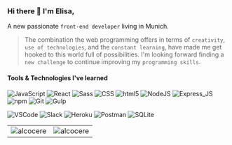 ### Hi there 👋  I'm Elisa, 
A new passionate `front-end developer` living in Munich. 
> The combination the web programming offers in terms of `creativity`, `use of technologies`, and the `constant learning`, have made me get hooked to this world full of possibilities. 
> I'm looking forward finding a `new challenge` to continue improving my `programming skills`.

#### Tools & Technologies I've learned

![JavaScript](https://img.shields.io/badge/-JavaScript-yellow?style=flat&logo=javascript&logoColor=white)
![React](https://img.shields.io/badge/-React-blue?style=flat&logo=react&logoColor=white)
![Sass](https://img.shields.io/badge/-Sass-b6419a?style=flat&logo=sass&logoColor=white)
![CSS](https://img.shields.io/badge/-CSS-blue?style=flat&logo=css3&logoColor=white)
![html5](https://img.shields.io/badge/-HTML5-red?style=flat&logo=html5&logoColor=white)
![NodeJS](https://img.shields.io/badge/-NodeJS-0c6732?style=flat&logo=Node.js&logoColor=white)
![Express_JS](https://img.shields.io/badge/-Express_JS-black?style=flat&logo=express&logoColor=white)
![npm](https://img.shields.io/badge/-NPM-d00?style=flat&logo=npm&logoColor=white)
![Git](https://img.shields.io/badge/-Git-cc7a15?style=flat&logo=git&logoColor=white)
![Gulp](https://img.shields.io/badge/-Gulp-ae0606?style=flat&logo=gulp&logoColor=white)

![VSCode](https://img.shields.io/badge/-VSCode-black?style=flat&logo=visual-studio-code&logoColor=blue)
![Slack](https://img.shields.io/badge/-Slack-bd0d77?style=flat&logo=slack&logoColor=white)
![Heroku](https://img.shields.io/badge/-Heroku-black?style=flat&logo=heroku&logoColor=3333cc)
![Postman](https://img.shields.io/badge/-Postman-orange?style=flat&logo=postman&logoColor=white)
![SQLite](https://img.shields.io/badge/-SQLite-3399ff?style=flat&logo=sqlite&logoColor=white)


<table>
    <td><img src="https://github-readme-stats.vercel.app/api/top-langs?username=alcocere&theme=gruvbox&show_icons=true&locale=en&layout=compact" alt="alcocere" /></td>
    <td><img src="https://github-readme-stats.vercel.app/api?username=alcocere&theme=gruvbox&show_icons=true&locale=en" alt="alcocere" /></td>
</table>
